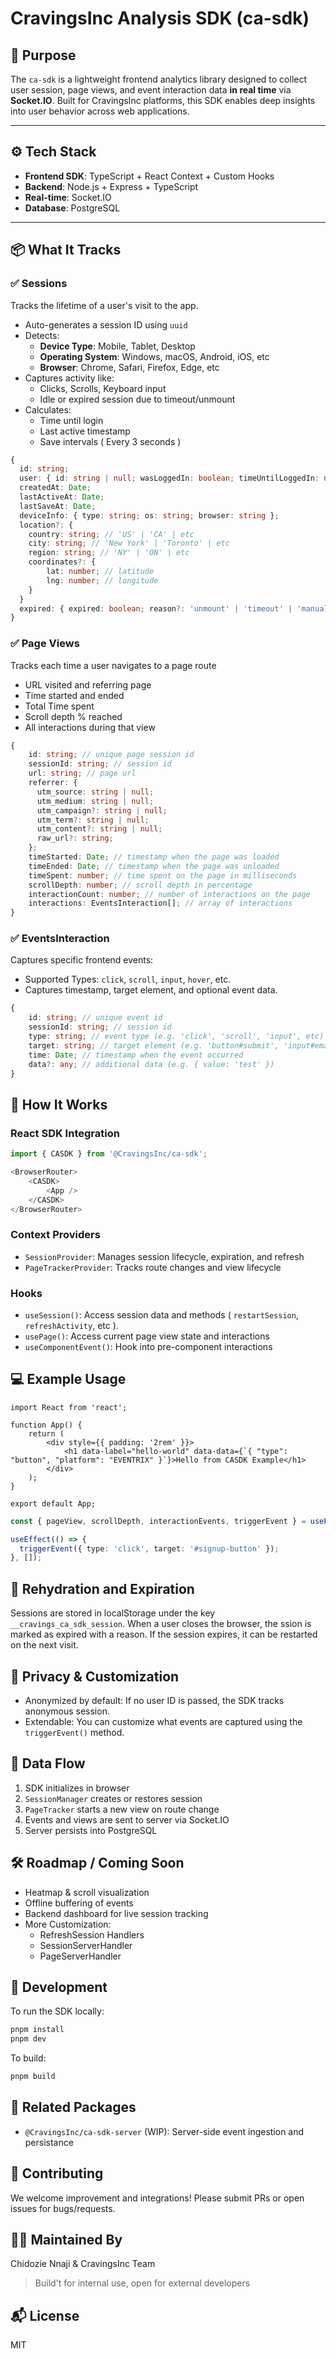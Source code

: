 # CravingsInc Analysis SDK (ca-sdk)

## 🎯 Purpose

The `ca-sdk` is a lightweight frontend analytics library designed to collect user session, page views, and event interaction data **in real time** via **Socket.IO**. Built for CravingsInc platforms, this SDK enables deep insights into user behavior across web applications.

---

## ⚙️ Tech Stack

- **Frontend SDK**: TypeScript + React Context + Custom Hooks
- **Backend**: Node.js + Express + TypeScript
- **Real-time**: Socket.IO
- **Database**: PostgreSQL

---

## 📦 What It Tracks

### ✅ Sessions

Tracks the lifetime of a user's visit to the app.

- Auto-generates a session ID using `uuid`
- Detects:
  - **Device Type**: Mobile, Tablet, Desktop
  - **Operating System**: Windows, macOS, Android, iOS, etc
  - **Browser**: Chrome, Safari, Firefox, Edge, etc
- Captures activity like:
  - Clicks, Scrolls, Keyboard input
  - Idle or expired session due to timeout/unmount
- Calculates:
  - Time until login
  - Last active timestamp
  - Save intervals ( Every 3 seconds )

```ts
{
  id: string;
  user: { id: string | null; wasLoggedIn: boolean; timeUntilLoggedIn: number };
  createdAt: Date;
  lastActiveAt: Date;
  lastSaveAt: Date;
  deviceInfo: { type: string; os: string; browser: string };
  location?: {
    country: string; // 'US' | 'CA' | etc
    city: string; // 'New York' | 'Toronto' | etc
    region: string; // 'NY' | 'ON' | etc
    coordinates?: {
        lat: number; // latitude
        lng: number; // longitude
    }
  }
  expired: { expired: boolean; reason?: 'unmount' | 'timeout' | 'manual' | null };
}
```

### ✅ Page Views

Tracks each time a user navigates to a page route

- URL visited and referring page
- Time started and ended
- Total Time spent
- Scroll depth % reached
- All interactions during that view

```ts
{
    id: string; // unique page session id
    sessionId: string; // session id
    url: string; // page url
    referrer: {
      utm_source: string | null;
      utm_medium: string | null;
      utm_campaign?: string | null;
      utm_term?: string | null;
      utm_content?: string | null;
      raw_url?: string;
    };
    timeStarted: Date; // timestamp when the page was loaded
    timeEnded: Date; // timestamp when the page was unloaded
    timeSpent: number; // time spent on the page in milliseconds
    scrollDepth: number; // scroll depth in percentage
    interactionCount: number; // number of interactions on the page
    interactions: EventsInteraction[]; // array of interactions
}
```

### ✅ EventsInteraction

Captures specific frontend events:

- Supported Types: `click`, `scroll`, `input`, `hover`, etc.
- Captures timestamp, target element, and optional event data.

```ts
{
    id: string; // unique event id
    sessionId: string; // session id
    type: string; // event type (e.g. 'click', 'scroll', 'input', etc)
    target: string; // target element (e.g. 'button#submit', 'input#email', etc)
    time: Date; // timestamp when the event occurred
    data?: any; // additional data (e.g. { value: 'test' })
}
```

## 🧠 How It Works

### React SDK Integration

```ts
import { CASDK } from '@CravingsInc/ca-sdk';

<BrowserRouter>
    <CASDK>
        <App />
    </CASDK>
</BrowserRouter>
```

### Context Providers 

- `SessionProvider`: Manages session lifecycle, expiration, and refresh
- `PageTrackerProvider`: Tracks route changes and view lifecycle

### Hooks

- `useSession()`: Access session data and methods ( `restartSession`, `refreshActivity`, etc ).
- `usePage()`: Access current page view state and interactions
- `useComponentEvent()`: Hook into pre-component interactions

## 💻 Example Usage

```tsx
import React from 'react';

function App() {
    return (
        <div style={{ padding: '2rem' }}>
            <h1 data-label="hello-world" data-data={`{ "type": "button", "platform": "EVENTRIX" }`}>Hello from CASDK Example</h1>
        </div>
    );
}

export default App;
```

```ts
const { pageView, scrollDepth, interactionEvents, triggerEvent } = usePage();

useEffect(() => {
  triggerEvent({ type: 'click', target: '#signup-button' });
}, []);
```

## 🔄 Rehydration and Expiration

Sessions are stored in localStorage under the key `__cravings_ca_sdk_session`. When a user closes the browser, the ssion is marked as expired with a reason. If the session expires, it can be restarted on the next visit.

## 🔐 Privacy & Customization

- Anonymized by default: If no user ID is passed, the SDK tracks anonymous session.
- Extendable: You can customize what events are captured using the `triggerEvent()` method.

## 📡 Data Flow

1. SDK initializes in browser
2. `SessionManager` creates or restores session
3. `PageTracker` starts a new view on route change
4. Events and views are sent to server via Socket.IO
5. Server persists into PostgreSQL

## 🛠️ Roadmap / Coming Soon

- Heatmap & scroll visualization
- Offline buffering of events
- Backend dashboard for live session tracking
- More Customization:
    - RefreshSession Handlers
    - SessionServerHandler
    - PageServerHandler

## 🧪 Development

To run the SDK locally:

```bash
pnpm install
pnpm dev
```

To build:

```bash
pnpm build
```

## 🧩 Related Packages

- `@CravingsInc/ca-sdk-server` (WIP): Server-side event ingestion and persistance

## 🧰 Contributing

We welcome improvement and integrations! Please submit PRs or open issues for bugs/requests.

## 👨‍🔬 Maintained By
Chidozie Nnaji & CravingsInc Team

> Build't for internal use, open for external developers

## 📬 License
MIT
